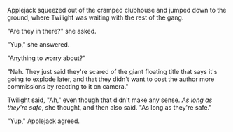 Applejack squeezed out of the cramped clubhouse and jumped down to the ground, where Twilight was waiting with the rest of the gang.

"Are they in there?" she asked.

"Yup," she answered.

"Anything to worry about?"

"Nah. They just said they're scared of the giant floating title that says it's going to explode later, and that they didn't want to cost the author more commissions by reacting to it on camera."

Twilight said, "Ah," even though that didn't make any sense. *As long as they're safe*, she thought, and then also said. "As long as they're safe."

"Yup," Applejack agreed.